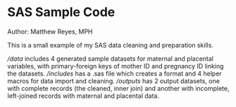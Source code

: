 # SAS Sample Code

Author: Matthew Reyes, MPH

This is a small example of my SAS data cleaning and preparation skills.

*/data* includes 4 generated sample datasets for maternal and placental variables, with primary-foreign keys of mother ID and pregnancy ID linking the datasets.
*/includes* has a .sas file which creates a format and 4 helper macros for data import and cleaning.
*/outputs* has 2 output datasets, one with complete records (the cleaned, inner join) and another with incomplete, left-joined records with maternal and placental data.